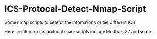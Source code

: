 # ICS-Protocal-Detect-Nmap-Script
Some nmap scripts to detetct the infomations of the different ICS

Here are 16 main ics protocal scan-scripts include Modbus, S7 and so on.
